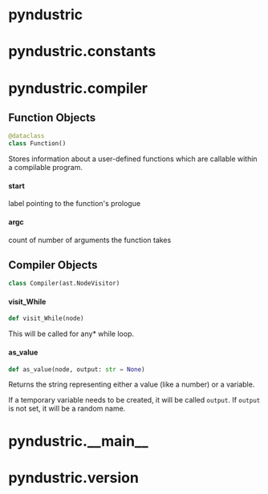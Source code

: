 <a id="pyndustric"></a>

# pyndustric

<a id="pyndustric.constants"></a>

# pyndustric.constants

<a id="pyndustric.compiler"></a>

# pyndustric.compiler

<a id="pyndustric.compiler.Function"></a>

## Function Objects

```python
@dataclass
class Function()
```

Stores information about a user-defined functions which are callable within a compilable program.

<a id="pyndustric.compiler.Function.start"></a>

#### start

label pointing to the function's prologue

<a id="pyndustric.compiler.Function.argc"></a>

#### argc

count of number of arguments the function takes

<a id="pyndustric.compiler.Compiler"></a>

## Compiler Objects

```python
class Compiler(ast.NodeVisitor)
```

<a id="pyndustric.compiler.Compiler.visit_While"></a>

#### visit\_While

```python
def visit_While(node)
```

This will be called for any* while loop.

<a id="pyndustric.compiler.Compiler.as_value"></a>

#### as\_value

```python
def as_value(node, output: str = None)
```

Returns the string representing either a value (like a number) or a variable.

If a temporary variable needs to be created, it will be called `output`.
If `output` is not set, it will be a random name.

<a id="pyndustric.__main__"></a>

# pyndustric.\_\_main\_\_

<a id="pyndustric.version"></a>

# pyndustric.version

